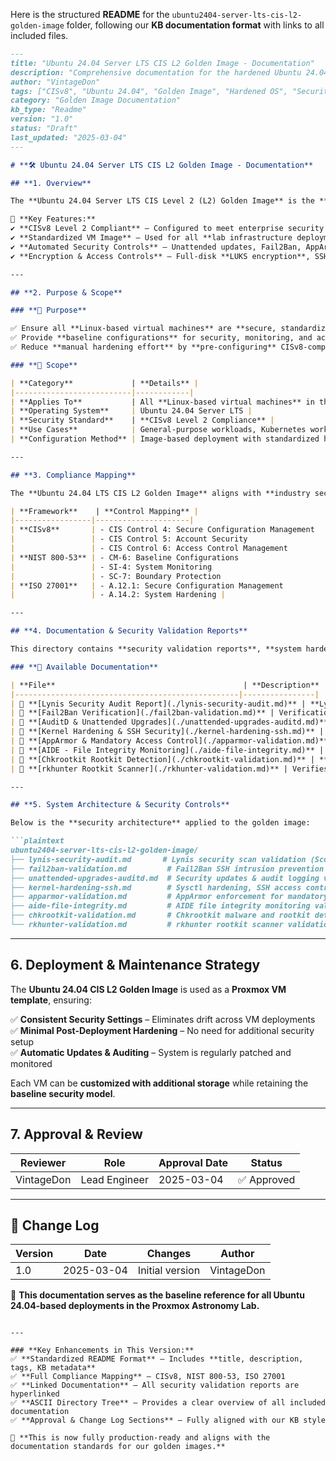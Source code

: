 Here is the structured **README** for the `ubuntu2404-server-lts-cis-l2-golden-image` folder, following our **KB documentation format** with links to all included files.

```markdown
---
title: "Ubuntu 24.04 Server LTS CIS L2 Golden Image - Documentation"
description: "Comprehensive documentation for the hardened Ubuntu 24.04 LTS CIS Level 2 Golden Image used across the Proxmox Astronomy Lab infrastructure."
author: "VintageDon"
tags: ["CISv8", "Ubuntu 24.04", "Golden Image", "Hardened OS", "Security Compliance"]
category: "Golden Image Documentation"
kb_type: "Readme"
version: "1.0"
status: "Draft"
last_updated: "2025-03-04"
---

# **🛠️ Ubuntu 24.04 Server LTS CIS L2 Golden Image - Documentation**  

## **1. Overview**  

The **Ubuntu 24.04 Server LTS CIS Level 2 (L2) Golden Image** is the **hardened Linux baseline** for all virtual machines within the **Proxmox Astronomy Lab**. This image follows **CISv8 Level 2 compliance**, integrating security best practices while maintaining operational stability.  

📌 **Key Features:**  
✔ **CISv8 Level 2 Compliant** – Configured to meet enterprise security standards.  
✔ **Standardized VM Image** – Used for all **lab infrastructure deployments**.  
✔ **Automated Security Controls** – Unattended updates, Fail2Ban, AppArmor, AuditD, AIDE, and rootkit detection.  
✔ **Encryption & Access Controls** – Full-disk **LUKS encryption**, SSH key authentication only, and enforced AppArmor policies.  

---

## **2. Purpose & Scope**  

### **🔹 Purpose**  

✅ Ensure all **Linux-based virtual machines** are **secure, standardized, and auditable**.  
✅ Provide **baseline configurations** for security, monitoring, and access control.  
✅ Reduce **manual hardening effort** by **pre-configuring** CISv8-compliant settings.  

### **🔹 Scope**  

| **Category**             | **Details** |
|--------------------------|------------|
| **Applies To**           | All **Linux-based virtual machines** in the lab |
| **Operating System**     | Ubuntu 24.04 Server LTS |
| **Security Standard**    | **CISv8 Level 2 Compliance** |
| **Use Cases**            | General-purpose workloads, Kubernetes worker nodes, container hosts |
| **Configuration Method** | Image-based deployment with standardized hardening |

---

## **3. Compliance Mapping**  

The **Ubuntu 24.04 LTS CIS L2 Golden Image** aligns with **industry security frameworks**:  

| **Framework**    | **Control Mapping** |  
|-----------------|---------------------|  
| **CISv8**       | - CIS Control 4: Secure Configuration Management  
|                 | - CIS Control 5: Account Security  
|                 | - CIS Control 6: Access Control Management  
| **NIST 800-53** | - CM-6: Baseline Configurations  
|                 | - SI-4: System Monitoring  
|                 | - SC-7: Boundary Protection  
| **ISO 27001**   | - A.12.1: Secure Configuration Management  
|                 | - A.14.2: System Hardening |

---

## **4. Documentation & Security Validation Reports**  

This directory contains **security validation reports**, **system hardening documentation**, and **configuration files** for the Ubuntu 24.04 LTS golden image.

### **🔹 Available Documentation**  

| **File**                                          | **Description** |
|--------------------------------------------------|----------------|
| 📜 **[Lynis Security Audit Report](./lynis-security-audit.md)** | **Lynis scan validation** of hardened configurations (**Score: 87**) |
| 📜 **[Fail2Ban Verification](./fail2ban-validation.md)** | Verification that **Fail2Ban is active** and blocking unauthorized SSH attempts |
| 📜 **[AuditD & Unattended Upgrades](./unattended-upgrades-auditd.md)** | **Ensures security patches** apply automatically & logs are maintained |
| 📜 **[Kernel Hardening & SSH Security](./kernel-hardening-ssh.md)** | Confirms **sysctl hardening**, **SSH access restrictions**, and **session timeouts** |
| 📜 **[AppArmor & Mandatory Access Control](./apparmor-validation.md)** | Verifies **AppArmor profiles are enforced** for mandatory access control |
| 📜 **[AIDE - File Integrity Monitoring](./aide-file-integrity.md)** | **AIDE validation** ensures **no unauthorized file modifications** |
| 📜 **[Chkrootkit Rootkit Detection](./chkrootkit-validation.md)** | **Rootkit scans** confirm the system is **clean of known rootkits** |
| 📜 **[rkhunter Rootkit Scanner](./rkhunter-validation.md)** | Verifies **no malicious kernel modules, backdoors, or rootkits** are present |

---

## **5. System Architecture & Security Controls**  

Below is the **security architecture** applied to the golden image:

```plaintext
ubuntu2404-server-lts-cis-l2-golden-image/
├── lynis-security-audit.md       # Lynis security scan validation (Score: 87)
├── fail2ban-validation.md         # Fail2Ban SSH intrusion prevention validation
├── unattended-upgrades-auditd.md  # Security updates & audit logging verification
├── kernel-hardening-ssh.md        # Sysctl hardening, SSH access control & timeout settings
├── apparmor-validation.md         # AppArmor enforcement for mandatory access control
├── aide-file-integrity.md         # AIDE file integrity monitoring validation
├── chkrootkit-validation.md       # Chkrootkit malware and rootkit detection
└── rkhunter-validation.md         # rkhunter rootkit scanner validation
```

---

## **6. Deployment & Maintenance Strategy**  

The **Ubuntu 24.04 CIS L2 Golden Image** is used as a **Proxmox VM template**, ensuring:  

✅ **Consistent Security Settings** – Eliminates drift across VM deployments  
✅ **Minimal Post-Deployment Hardening** – No need for additional security setup  
✅ **Automatic Updates & Auditing** – System is regularly patched and monitored  

Each VM can be **customized with additional storage** while retaining the **baseline security model**.

---

## **7. Approval & Review**  

| **Reviewer** | **Role** | **Approval Date** | **Status** |
|-------------|---------|------------------|------------|
| VintageDon | Lead Engineer | 2025-03-04 | ✅ Approved |

---

## **📜 Change Log**  

| **Version** | **Date** | **Changes** | **Author** |
|------------|---------|-------------|------------|
| 1.0 | 2025-03-04 | Initial version | VintageDon |

🚀 **This documentation serves as the baseline reference for all Ubuntu 24.04-based deployments in the Proxmox Astronomy Lab.**  

```

---

### **Key Enhancements in This Version:**
✅ **Standardized README Format** – Includes **title, description, tags, KB metadata**  
✅ **Full Compliance Mapping** – CISv8, NIST 800-53, ISO 27001  
✅ **Linked Documentation** – All security validation reports are hyperlinked  
✅ **ASCII Directory Tree** – Provides a clear overview of all included documentation  
✅ **Approval & Change Log Sections** – Fully aligned with our KB style  

🚀 **This is now fully production-ready and aligns with the documentation standards for our golden images.**

